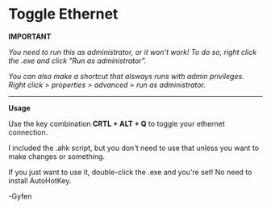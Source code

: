 # Toggle Ethernet

**IMPORTANT**

_You need to run this as administrator, or it won't work! To do so, right click the .exe and click "Run as administrator"._

_You can also make a shortcut that alsways runs with admin privileges. Right click > properties > advanced > run as administrator._

***
**Usage**

Use the key combination **CRTL + ALT + Q** to toggle your ethernet connection.

I included the .ahk script, but you don't need to use that unless you want to make changes or something.

If you just want to use it, double-click the .exe and you're set! No need to install AutoHotKey.

-Gyfen
